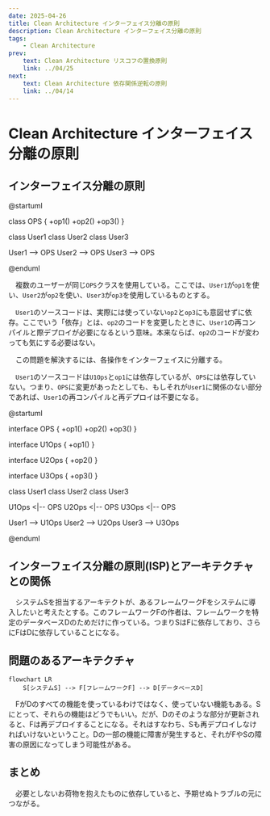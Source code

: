 ```yaml
---
date: 2025-04-26
title: Clean Architecture インターフェイス分離の原則
description: Clean Architecture インターフェイス分離の原則
tags: 
    - Clean Architecture
prev:
    text: Clean Architecture リスコフの置換原則
    link: ../04/25
next:
    text: Clean Architecture 依存関係逆転の原則
    link: ../04/14
---
```


# Clean Architecture インターフェイス分離の原則

## インターフェイス分離の原則

@startuml

class OPS {
    +op1()
    +op2()
    +op3()
}

class User1
class User2
class User3

User1 --> OPS
User2 --> OPS
User3 --> OPS

@enduml


&emsp;複数のユーザーが同じ`OPS`クラスを使用している。ここでは、`User1`が`op1`を使い、`User2`が`op2`を使い、`User3`が`op3`を使用しているものとする。

&emsp;`User1`のソースコードは、実際には使っていない`op2`と`op3`にも意図せずに依存。ここでいう「依存」とは、`op2`のコードを変更したときに、`User1`の再コンパイルと際デプロイが必要になるという意味。本来ならば、`op2`のコードが変わっても気にする必要はない。

&emsp;この問題を解決するには、各操作をインターフェイスに分離する。

&emsp;`User1`のソースコードは`U1Ops`と`op1`には依存しているが、`OPS`には依存していない。つまり、`OPS`に変更があったとしても、もしそれが`User1`に関係のない部分であれば、`User1`の再コンパイルと再デプロイは不要になる。

@startuml

interface OPS {
    +op1()
    +op2()
    +op3()
}

interface U1Ops {
    +op1()
}

interface U2Ops {
    +op2()
}

interface U3Ops {
    +op3()
}

class User1
class User2
class User3

U1Ops <|-- OPS
U2Ops <|-- OPS
U3Ops <|-- OPS

User1 --> U1Ops
User2 --> U2Ops
User3 --> U3Ops

@enduml

## インターフェイス分離の原則(ISP)とアーキテクチャとの関係

&emsp;システムSを担当するアーキテクトが、あるフレームワークFをシステムに導入したいと考えたとする。このフレームワークFの作者は、フレームワークを特定のデータベースDのためだけに作っている。つまりSはFに依存しており、さらにFはDに依存していることになる。

## 問題のあるアーキテクチャ

```mermaid
flowchart LR
    S[システムS] --> F[フレームワークF] --> D[データベースD]
```

&emsp;FがDのすべての機能を使っているわけではなく、使っていない機能もある。Sにとって、それらの機能はどうでもいい。だが、Dのそのような部分が更新されると、Fは再デプロイすることになる。それはすなわち、Sも再デプロイしなければいけないということ。Dの一部の機能に障害が発生すると、それがFやSの障害の原因になってしまう可能性がある。

## まとめ

&emsp;必要としないお荷物を抱えたものに依存していると、予期せぬトラブルの元につながる。